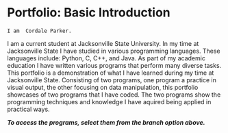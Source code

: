 # Portfolio: Basic Introduction
	I am  Cordale Parker.
I am a current student at Jacksonville State University.
In my time at Jacksonville State I have studied in various programming languages.
These languages include: Python, C, C++, and Java. As part of my academic education
I have written various programs that perform many diverse tasks. This portfolio is a demonstration of 
what I have learned during my time at Jacksonville State.
Consisting of two programs, one program a practice in visual output, the other focusing on
data manipulation, this portfolio showcases of two programs that I have coded. The two programs show the programming techniques and knowledge I have aquired being applied in practical ways.

**_To access the programs, select them from the branch option above._**

